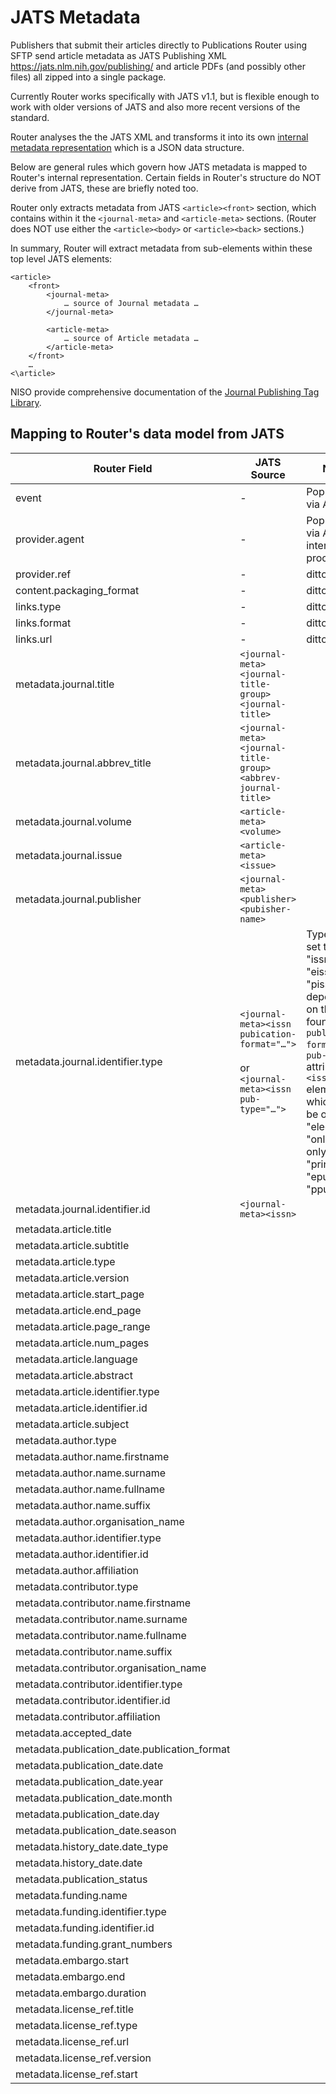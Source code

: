# JATS Metadata #

Publishers that submit their articles directly to Publications Router using SFTP send article metadata as JATS Publishing XML https://jats.nlm.nih.gov/publishing/ and article PDFs (and possibly other files) all zipped into a single package.

Currently Router works specifically with JATS v1.1, but is flexible enough to work with older versions of JATS and also more recent versions of the standard.

Router analyses the the JATS XML and transforms it into its own [internal metadata representation](./api/v3/IncomingNotification.md) which is a JSON data structure.

Below are general rules which govern how JATS metadata is mapped to Router's internal representation.  Certain fields in Router's structure do NOT derive from JATS, these are briefly noted too.  

Router only extracts metadata from JATS `<article><front>` section, which contains within it the `<journal-meta>` and `<article-meta>` sections. (Router does NOT use either the `<article><body>` or `<article><back>` sections.)

In summary, Router will extract metadata from sub-elements within these top level JATS elements:
```
<article>
    <front>
        <journal-meta>
            … source of Journal metadata …
        </journal-meta>
        
        <article-meta>
            … source of Article metadata …
        </article-meta>
    </front>
    …
<\article>
```

NISO provide comprehensive documentation of the [Journal Publishing Tag Library](https://jats.nlm.nih.gov/publishing/tag-library/1.1/).

## Mapping to Router's data model from JATS ##

| Router Field | JATS Source | Notes |
| ----------- | ----------- | ------|
| event | - | Populated via API |
| provider.agent | - | Populated via API or internal processing |
| provider.ref | - | ditto |
| content.packaging_format | - | ditto |
| links.type | - | ditto |
| links.format | - | ditto |
| links.url | - | ditto |
| metadata.journal.title | `<journal-meta><journal-title-group><journal-title>` |  |
| metadata.journal.abbrev_title | `<journal-meta><journal-title-group><abbrev-journal-title>` |  |
| metadata.journal.volume | `<article-meta><volume>` |  |
| metadata.journal.issue | `<article-meta><issue>` |  |
| metadata.journal.publisher | `<journal-meta><publisher><pubisher-name>` |  |
| metadata.journal.identifier.type | `<journal-meta><issn pubication-format="…">`<br><br>or `<journal-meta><issn pub-type="…">`  | Type will be set to one of "issn", "eissn", "pissn" depending on the value found in `publication-format` or `pub-type` attribute of `<issn>` element, which may be one of "electronic", "online-only", "print", "epub", "ppub" |
| metadata.journal.identifier.id | `<journal-meta><issn>` |  |
| metadata.article.title |  |  |
| metadata.article.subtitle |  |  |
| metadata.article.type |  |  |
| metadata.article.version |  |  |
| metadata.article.start_page |  |  |
| metadata.article.end_page |  |  |
| metadata.article.page_range |  |  |
| metadata.article.num_pages |  |  |
| metadata.article.language |  |  |
| metadata.article.abstract |  |  |
| metadata.article.identifier.type |  |  |
| metadata.article.identifier.id |  |  |
| metadata.article.subject |  |  |
| metadata.author.type |  |  |
| metadata.author.name.firstname |  |  |
| metadata.author.name.surname |  |  |
| metadata.author.name.fullname |  |  |
| metadata.author.name.suffix |  |  |
| metadata.author.organisation_name |  |  |
| metadata.author.identifier.type |  |  |
| metadata.author.identifier.id |  |  |
| metadata.author.affiliation |  |  |
| metadata.contributor.type |  |  |
| metadata.contributor.name.firstname |  |  |
| metadata.contributor.name.surname |  |  |
| metadata.contributor.name.fullname |  |  |
| metadata.contributor.name.suffix |  |  |
| metadata.contributor.organisation_name |  |  |
| metadata.contributor.identifier.type |  |  |
| metadata.contributor.identifier.id |  |  |
| metadata.contributor.affiliation |  |  |
| metadata.accepted_date |  |  |
| metadata.publication_date.publication_format |  |  |
| metadata.publication_date.date |  |  |
| metadata.publication_date.year |  |  |
| metadata.publication_date.month |  |  |
| metadata.publication_date.day |  |  |
| metadata.publication_date.season |  |  |
| metadata.history_date.date_type |  |  |
| metadata.history_date.date |  |  |
| metadata.publication_status |  |  |
| metadata.funding.name |  |  |
| metadata.funding.identifier.type |  |  |
| metadata.funding.identifier.id |  |  |
| metadata.funding.grant_numbers |  |  |
| metadata.embargo.start |  |  |
| metadata.embargo.end |  |  |
| metadata.embargo.duration |  |  |
| metadata.license_ref.title |  |  |
| metadata.license_ref.type |  |  |
| metadata.license_ref.url |  |  |
| metadata.license_ref.version |  |  |
| metadata.license_ref.start |  |  |
